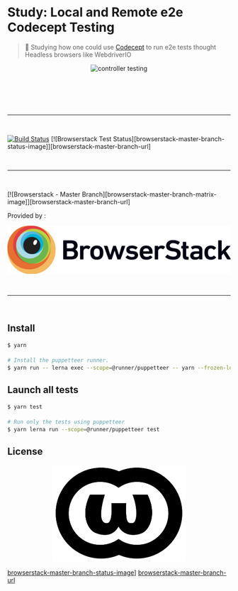 # Study: Local and Remote e2e Codecept Testing

> :microscope: Studying how one could use [Codecept](https://codecept.io/) to run e2e tests thought Headless browsers like WebdriverIO

<p align=center>
<img alt="controller testing" width=777 src=https://i.makeagif.com/media/11-24-2016/aamCBF.gif>
</p>

<br>
<br>

<br>
<br>

---

<br>

[![Build Status][travis-image]][travis-url]
[![Browserstack Test Status][browserstack-master-branch-status-image]][browserstack-master-branch-url]


<br>

---

<br>

[![Browserstack - Master Branch][browserstack-master-branch-matrix-image]][browserstack-master-branch-url]

Provided by :

<p align=center>
  <a href="https://www.browserstack.com" title="BrowserStack">
  <picture>
    <source srcset="./.github/Browserstack-logo.svg" type="image/svg+xml">
    <img src="./.github/Browserstack-logo@2x.png" alt="Browserstack">
  </picture>
  </a>
</p>

<br>

---

<br>



## Install

```sh
$ yarn

# Install the puppetteer runner.
$ yarn run -- lerna exec --scope=@runner/puppetteer -- yarn --frozen-lockfile
```

## Launch all tests

```sh
$ yarn test

# Run only the tests using puppetteer
$ yarn lerna run --scope=@runner/puppetteer test
```


## License

<p align=center>
<a href="./LICENSE"><img alt="licence logo" width=300 src=./.github/WTFPL_logo.svg></a>
</p>


[travis-url]: https://travis-ci.com/douglasduteil/study-local-and-remote-e2e-codecept-testing
[travis-image]: https://travis-ci.com/douglasduteil/study-local-and-remote-e2e-codecept-testing.svg?branch=master
[browserstack-master-branch-status-image](https://www.browserstack.com/automate/badge.svg?badge_key=MWJMSXpWWDk3dVBtbFlwUGFNMnJqNEF0THVsRm0ybEJMM2QzWjMrZFNjQT0tLVZ6VTJnSm5VaUFnOFR4RVZmalUvb0E9PQ==--7ed6638e6fc8d9aacc184455e3d16102a43be524)]
[browserstack-master-branch-url](https://www.browserstack.com/automate/public-build/MWJMSXpWWDk3dVBtbFlwUGFNMnJqNEF0THVsRm0ybEJMM2QzWjMrZFNjQT0tLVZ6VTJnSm5VaUFnOFR4RVZmalUvb0E9PQ==--7ed6638e6fc8d9aacc184455e3d16102a43be524)
